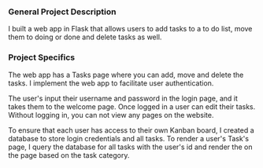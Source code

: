 ### General Project Description
I built a web app in Flask that allows users to add 
tasks to a to do list, move them to doing or done and 
delete tasks as well. 

### Project Specifics
The web app has a Tasks page where you can add, move and
delete the tasks. I implement the web app to facilitate 
user authentication. 

The user's input their username and
password in the login page, and it takes them to the
welcome page. Once logged in a user can edit their tasks.
Without logging in, you can not view any pages on the 
website. 

To ensure that each user has access to their own Kanban 
board, I created a database to store login credentials
and all tasks. To render a user's Task's page, 
I query the database for all tasks with the user's id
and render the on the page based on the task category.  

